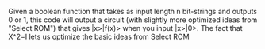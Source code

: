 Given a boolean function that takes as input length n bit-strings and outputs 0 or 1, this code will output a circuit (with slightly more optimized ideas from "Select ROM") that gives |x>|f(x)>
when you input |x>|0>. The fact that X^2=I lets us optimize the basic ideas from Select ROM
